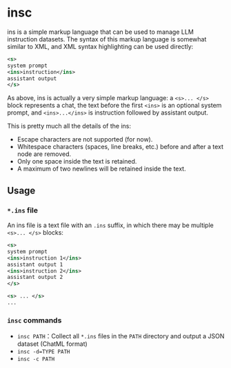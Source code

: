 # insc

ins is a simple markup language that can be used to manage LLM instruction datasets. The syntax of this markup language is somewhat similar to XML, and XML syntax highlighting can be used directly:
``` xml
<s>
system prompt
<ins>instruction</ins>
assistant output
</s>
```
As above, ins is actually a very simple markup language: a `<s>... </s>` block represents a chat, the text before the first `<ins>` is an optional system prompt, and `<ins>...</ins>` is instruction followed by assistant output.

This is pretty much all the details of the ins:
- Escape characters are not supported (for now).
- Whitespace characters (spaces, line breaks, etc.) before and after a text node are removed.
- Only one space inside the text is retained.
- A maximum of two newlines will be retained inside the text.

## Usage

### `*.ins` file

An ins file is a text file with an `.ins` suffix, in which there may be multiple `<s>... </s>` blocks:
``` xml
<s>
system prompt
<ins>instruction 1</ins>
assistant output 1
<ins>instruction 2</ins>
assistant output 2
</s>

<s> ... </s>
...
```

### `insc` commands

- `insc PATH`：Collect all `*.ins` files in the `PATH` directory and output a JSON dataset (ChatML format)
- `insc -d=TYPE PATH`
- `insc -c PATH`
